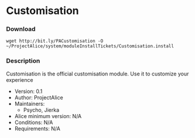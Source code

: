 # Customisation

### Download
`wget http://bit.ly/PACustomisation -O ~/ProjectAlice/system/moduleInstallTickets/Customisation.install`

### Description
Customisation is the official customisation module. Use it to customize your experience

- Version: 0.1
- Author: ProjectAlice
- Maintainers:
  - Psycho, Jierka
- Alice minimum version: N/A
- Conditions: N/A
- Requirements: N/A
